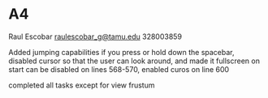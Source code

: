 # A4

Raul Escobar
raulescobar_g@tamu.edu
328003859

Added jumping capabilities if you press or hold down the spacebar, disabled cursor so that the user can look around, and made it fullscreen on start can be disabled on lines 568-570, enabled curos on line 600

completed all tasks except for view frustum
